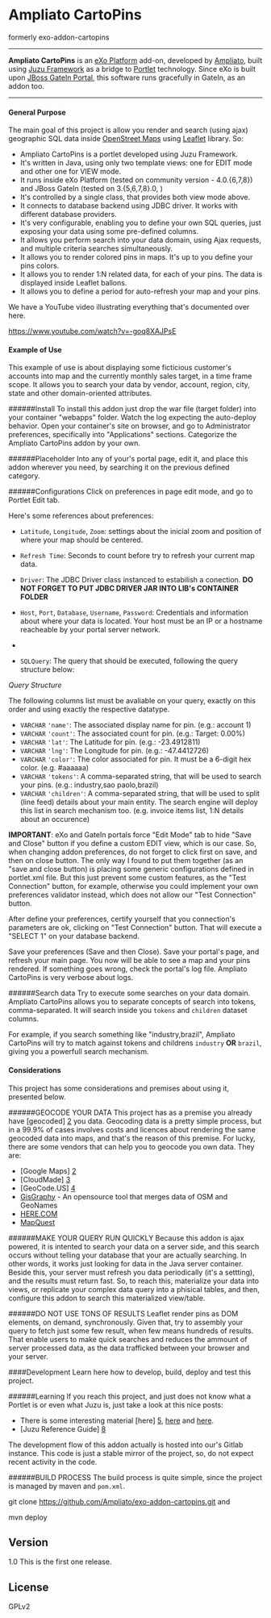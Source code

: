 Ampliato CartoPins
===
formerly exo-addon-cartopins
___


  
**Ampliato CartoPìns** is an [eXo Platform] add-on, developed by [Ampliato], built using [Juzu Framework] as a bridge to [Portlet][1] technology. Since eXo is built upon [JBoss GateIn Portal], this software runs gracefully in GateIn, as an addon too. 

___
#### General Purpose 
The main goal of this project is allow you render and search (using ajax) geographic SQL data inside [OpenStreet Maps] using [Leaflet] library. So:

* Ampliato CartoPins is a portlet developed using Juzu Framework.
* It's written in Java, using only two template views: one for EDIT mode and other one for VIEW mode.
* It runs inside eXo Platform (tested on community version - 4.0.{6,7,8}) and JBoss GateIn (tested on 3.{5,6,7,8}.0, )
* It's controlled by a single class, that provides both view mode above.
* It connects to database backend using JDBC driver. It works with different database providers.
* It's very configurable, enabling you to define your own SQL queries, just exposing your data using some pre-defined columns.
* It allows you perform search into your data domain, using Ajax requests, and multiple criteria searches simultaneously.
* It allows you to render colored pins in maps. It's up to you define your pins colors.
* It allows you to render 1:N related data, for each of your pins. The data is displayed inside Leaflet ballons.
* It allows you to define a period for auto-refresh your map and your pins.

We have a YouTube video illustrating everything that's documented over here. 

https://www.youtube.com/watch?v=-goq8XAJPsE


#### Example of Use
This example of use is about displaying some ficticious customer's accounts into map and the currently monthly sales target, in a time frame scope. It allows you to search your data by vendor, account, region, city, state and other domain-oriented attributes.

######Install
To install this addon just drop the war file (target folder) into your container "webapps" folder. Watch the log expecting the auto-deploy behavior. Open your container's site on browser, and go to Administrator preferences, specifically into "Applications" sections. Categorize the Ampliato CartoPins addon by your own.

######Placeholder
Into any of your's portal page, edit it, and place this addon wherever you need, by searching it on the previous defined category.

######Configurations
Click on preferences in page edit mode, and go to Portlet Edit tab.

Here's some references about preferences:


* ``Latitude``, ``Longitude``, ``Zoom``: settings about the inicial zoom and position of where your map should be centered.
* ``Refresh Time``: Seconds to count before try to refresh your current map data.

* ``Driver``: The JDBC Driver class instanced to estabilish a conection. **DO NOT FORGET TO PUT JDBC DRIVER JAR INTO LIB's CONTAINER FOLDER**
* ``Host``, ``Port``, ``Database``, ``Username``, ``Password``: Credentials and information about where your data is located. Your host must be an IP or a hostname reacheable by your portal server network.
* 
* ``SQLQuery``: The query that should be executed, following the query structure below:


*Query Structure*

The following columns list must be avaliable on your query, exactly on this order and using exactly the respective datatype.

* ``VARCHAR`` ``'name'``: The associated display name for pin. (e.g.: account 1)
* ``VARCHAR`` ``'count'``: The associated count for pin. (e.g.: Target: 0.00%)
* ``VARCHAR`` ``'lat'``: The Latitude for pin. (e.g.: -23.4912811)
* ``VARCHAR`` ``'lng'``: The Longitude for pin. (e.g.: -47.4412726)
* ``VARCHAR`` ``'color'``: The color associated for pin. It must be a 6-digit hex color. (e.g. #aaaaaa)
* ``VARCHAR`` ``'tokens'``: A comma-separated string, that will be used to search your pins. (e.g.: industry,sao paolo,brazil)
* ``VARCHAR`` ``'children'``: A comma-separated string, that will be used to split (line feed) details about your main entity. The search engine will deploy this list in search mechanism too. (e.g. invoice items list, 1:N details about an occurence)


**IMPORTANT**: eXo and GateIn portals force "Edit Mode" tab to hide "Save and Close" button if you define a custom EDIT view, which is our case. So, when changing addon preferences, do not forget to click first on save, and then on close button. The only way I found to put them together (as an "save and close button) is placing some generic configurations defined in portlet.xml file. But this just prevent some custom features, as the "Test Connection" button, for example, otherwise you could implement your own preferences validator instead, which does not allow our "Test Connection" button.

After define your preferences, certify yourself that you connection's parameters are ok, clicking on "Test Connection" button. That will execute a "SELECT 1" on your database backend.

Save your preferences (Save and then Close). Save your portal's page, and refresh your main page. You now will be able to see a map and your pins rendered. If something goes wrong, check the portal's log file. Ampliato CartoPins is very verbose about logs.


######Search data
Try to execute some searches on your data domain. Ampliato CartoPins allows you to separate concepts of search into tokens, comma-separated. It will search inside you ``tokens`` and ``children`` dataset columns.

For example, if you search something like "industry,brazil", Ampliato CartoPins will try to match against tokens and childrens ``industry`` **OR** ``brazil``, giving you a powerfull search mechanism.


#### Considerations

This project has some considerations and premises about using it, presented below.

######GEOCODE YOUR DATA
This project has as a premise you already have [geocoded] [2] you data. Geocoding data is a pretty simple process, but in a 99.9% of cases involves costs and licences about rendering the same geocoded data into maps, and that's the reason of this premise. For lucky, there are some vendors that can help you to geocode you own data. They are:

* [Google Maps] [2]
* [CloudMade] [3]
* [GeoCode.US] [4]
* [GisGraphy] - An opensource tool that merges data of OSM and GeoNames
* [HERE.COM]
* [MapQuest]


######MAKE YOUR QUERY RUN QUICKLY
Because this addon is ajax powered, it is intented to search your data on a server side, and this search occurs without telling your database that your are actually searching. In other words, it works just looking for data in the Java server container. Beside this, your server must refresh you data periodically (it's a settting), and the results must return fast. So, to reach this, materialize your data into views, or replicate your complex data query into a phisical tables, and then, configure this addon to search this materialized view/table.

######DO NOT USE TONS OF RESULTS
Leaflet render pins as DOM elements, on demand, synchronously. Given that, try to assembly your query to fetch just some few result, when few means hundreds of results. That enable users to make quick searches and reduces the ammount of server processed data, as the data trafficked between your browser and your server.


####Development
Learn here how to develop, build, deploy and test this project.

######Learning
If you reach this project, and just does not know what a Portlet is or even what Juzu is, just take a look at this nice posts:


* There is some interesting material [here] [5], [here][6] and [here][7].
* [Juzu Reference Guide] [8]


The development flow of this addon actually is hosted into our's Gitlab instance. This code is just a stable mirror of the project, so, do not expect recent activity in the code.

######BUILD PROCESS
The build process is quite simple, since the project is managed by maven and ``pom.xml``.

git clone https://github.com/Ampliato/exo-addon-cartopins.git and

mvn deploy

Version
--

1.0 This is the first one release.


License
----

GPLv2

[eXo Platform]:http://www.exoplatform.com/
[JBoss GateIn Portal]:http://gatein.jboss.org/
[Juzu Framework]:http://juzuweb.org/
[OpenStreet Maps]:http://www.openstreetmap.org/about
[Leaflet]:http://leafletjs.com/
[GisGraphy]:http://www.gisgraphy.com/
[HERE.COM]:http://developer.here.com/frontpage
[MapQuest]:http://developer.mapquest.com/web/products/dev-services/geocoding-ws
[Ampliato]:http://www.ampliato.com.br/

[1]:http://www.developer.com/java/web/article.php/3547186/Introduction-to-the-Java-Portlet-Specification.htm
[2]:https://developers.google.com/maps/documentation/geocoding/
[3]:http://cloudmade.com/
[4]:http://geocoder.us/


[5]:http://www.developer.com/java/web/article.php/3366111/Understanding-the-Java-Portlet-Specification.htm
[6]:http://www.developer.com/java/web/article.php/3372881/Developing-to-the-Java-Portlet-Specification.htm
[7]:http://www.developer.com/java/web/article.php/10935_3846491_2/An-Introduction-to-Java-Enterprise-Portals-and-Portlet-Development.htm
[8]:http://juzuweb.org/tutorial/index.html
